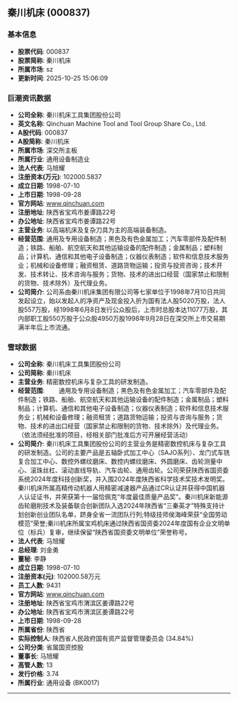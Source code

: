 ## 秦川机床 (000837)

### 基本信息

- **股票代码**: 000837
- **股票简称**: 秦川机床
- **所属市场**: sz
- **更新时间**: 2025-10-25 15:06:09

### 巨潮资讯数据

- **公司全称**: 秦川机床工具集团股份公司
- **英文名称**: Qinchuan Machine Tool and Tool Group Share Co., Ltd.
- **A股代码**: 000837
- **A股简称**: 秦川机床
- **所属市场**: 深交所主板
- **所属行业**: 通用设备制造业
- **法人代表**: 马旭耀
- **注册资本(万元)**: 102000.5837
- **成立日期**: 1998-07-10
- **上市日期**: 1998-09-28
- **官方网站**: www.qinchuan.com
- **注册地址**: 陕西省宝鸡市姜谭路22号
- **办公地址**: 陕西省宝鸡市姜谭路22号
- **主营业务**: 以高端机床及复杂刀具为主的高端装备制造。
- **经营范围**: 通用及专用设备制造；黑色及有色金属加工；汽车零部件及配件制造；铁路、船舶、航空航天和其他运输设备的配件制造；金属制品；塑料制品；计算机、通信和其他电子设备制造；仪器仪表制造；软件和信息技术服务业；机械和设备修理；融资租赁、道路货物运输；投资与投资咨询；技术开发、技术转让、技术咨询与服务；货物、技术的进出口经营（国家禁止和限制的货物、技术除外）及代理业务。
- **公司简介**: 公司系由秦川机床集团有限公司等七家单位于1998年7月10日共同发起设立，始以发起人的净资产及现金投入折为国有法人股5020万股，法人股557万股，经1998年6月8日发行公众股后，上市时总股本达11077万股，其内部职工股550万股于公众股4950万股1998年9月28日在深交所上市交易期满半年后上市流通。

### 雪球数据

- **公司全称**: 秦川机床工具集团股份公司
- **公司简称**: 秦川机床
- **主营业务**: 精密数控机床与复杂工具的研发制造。
- **经营范围**: 　　通用及专用设备制造；黑色及有色金属加工；汽车零部件及配件制造；铁路、船舶、航空航天和其他运输设备的配件制造；金属制品；塑料制品；计算机、通信和其他电子设备制造；仪器仪表制造；软件和信息技术服务业；机械和设备修理；融资租赁；道路货物运输；投资与咨询与服务；货物、技术的进出口经营（国家禁止和限制的货物、技术除外）及代理业务。（依法须经批准的项目，经相关部门批准后方可开展经营活动）
- **公司简介**: 秦川机床工具集团股份公司的主营业务是精密数控机床与复杂工具的研发制造。公司的主要产品是五轴卧式加工中心（SAJO系列）、龙门式车铣复合加工中心、数控外螺纹磨床、数控内螺纹磨床、外圆磨床、齿轮测量中心、滚珠丝杠、滚动直线导轨、汽车齿轮、通用齿轮。公司荣获陕西省国资委系统2024年度科技创新奖，并入围2024年度陕西省科学技术奖技术发明奖。秦川机床所属高精传动机器人用精密减速器产品通过CR认证并获得中国机器人认证证书，并荣获第十一届恰佩克“年度最佳质量产品奖”。秦川机床新能源齿轮磨削技术及装备联合创新团队入选2024年陕西省“三秦英才”特殊支持计划创新创业团队名单，跻身全省一流团队行列;特级技师侯海峰荣获“全国劳动模范”荣誉;秦川机床所属宝鸡机床通过陕西省国资委2024年度国有企业文明单位（标兵）复审，继续保留“陕西省国资委文明单位”荣誉称号。
- **法人代表**: 马旭耀
- **总经理**: 刘金勇
- **董秘**: 李静
- **成立日期**: 1998-07-10
- **注册资本(元)**: 102000.58万元
- **员工人数**: 9431
- **官方网站**: www.qinchuan.com
- **注册地址**: 陕西省宝鸡市渭滨区姜谭路22号
- **办公地址**: 陕西省宝鸡市渭滨区姜谭路22号
- **上市日期**: 1998-09-28
- **所属省份**: 陕西省
- **实际控制人**: 陕西省人民政府国有资产监督管理委员会 (34.84%)
- **公司分类**: 省属国资控股
- **董事长**: 马旭耀
- **高管人数**: 13
- **发行价格**: 3.74
- **所属行业**: 通用设备 (BK0017)

---